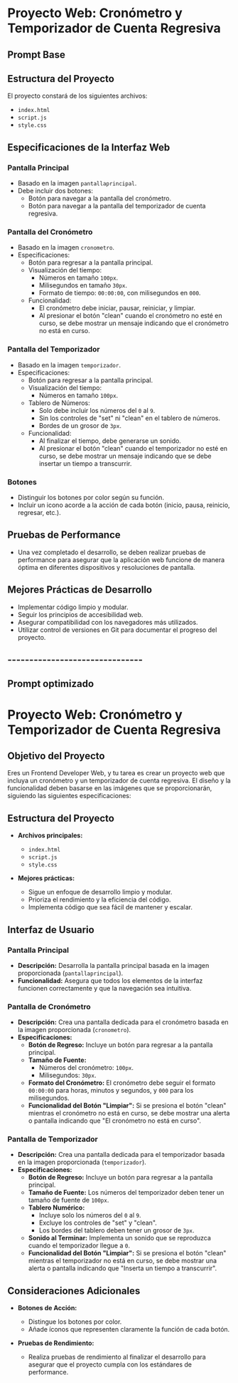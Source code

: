 # Proyecto Web: Cronómetro y Temporizador de Cuenta Regresiva

## Prompt Base

## Estructura del Proyecto

El proyecto constará de los siguientes archivos:

- `index.html`
- `script.js`
- `style.css`

## Especificaciones de la Interfaz Web

### Pantalla Principal
- Basado en la imagen `pantallaprincipal`.
- Debe incluir dos botones:
  - Botón para navegar a la pantalla del cronómetro.
  - Botón para navegar a la pantalla del temporizador de cuenta regresiva.

### Pantalla del Cronómetro
- Basado en la imagen `cronometro`.
- Especificaciones:
  - Botón para regresar a la pantalla principal.
  - Visualización del tiempo:
    - Números en tamaño `100px`.
    - Milisegundos en tamaño `30px`.
    - Formato de tiempo: `00:00:00`, con milisegundos en `000`.
  - Funcionalidad:
    - El cronómetro debe iniciar, pausar, reiniciar, y limpiar.
    - Al presionar el botón "clean" cuando el cronómetro no esté en curso, se debe mostrar un mensaje indicando que el cronómetro no está en curso.

### Pantalla del Temporizador
- Basado en la imagen `temporizador`.
- Especificaciones:
  - Botón para regresar a la pantalla principal.
  - Visualización del tiempo:
    - Números en tamaño `100px`.
  - Tablero de Números:
    - Solo debe incluir los números del `0` al `9`.
    - Sin los controles de "set" ni "clean" en el tablero de números.
    - Bordes de un grosor de `3px`.
  - Funcionalidad:
    - Al finalizar el tiempo, debe generarse un sonido.
    - Al presionar el botón "clean" cuando el temporizador no esté en curso, se debe mostrar un mensaje indicando que se debe insertar un tiempo a transcurrir.

### Botones
- Distinguir los botones por color según su función.
- Incluir un icono acorde a la acción de cada botón (inicio, pausa, reinicio, regresar, etc.).

## Pruebas de Performance

- Una vez completado el desarrollo, se deben realizar pruebas de performance para asegurar que la aplicación web funcione de manera óptima en diferentes dispositivos y resoluciones de pantalla.

## Mejores Prácticas de Desarrollo

- Implementar código limpio y modular.
- Seguir los principios de accesibilidad web.
- Asegurar compatibilidad con los navegadores más utilizados.
- Utilizar control de versiones en Git para documentar el progreso del proyecto.

## -------------------------------

## Prompt optimizado

# Proyecto Web: Cronómetro y Temporizador de Cuenta Regresiva

## Objetivo del Proyecto

Eres un Frontend Developer Web, y tu tarea es crear un proyecto web que incluya un cronómetro y un temporizador de cuenta regresiva. El diseño y la funcionalidad deben basarse en las imágenes que se proporcionarán, siguiendo las siguientes especificaciones:

## Estructura del Proyecto

- **Archivos principales:**
  - `index.html`
  - `script.js`
  - `style.css`

- **Mejores prácticas:**
  - Sigue un enfoque de desarrollo limpio y modular.
  - Prioriza el rendimiento y la eficiencia del código.
  - Implementa código que sea fácil de mantener y escalar.

## Interfaz de Usuario

### Pantalla Principal

- **Descripción:** Desarrolla la pantalla principal basada en la imagen proporcionada (`pantallaprincipal`).
- **Funcionalidad:** Asegura que todos los elementos de la interfaz funcionen correctamente y que la navegación sea intuitiva.

### Pantalla de Cronómetro

- **Descripción:** Crea una pantalla dedicada para el cronómetro basada en la imagen proporcionada (`cronometro`).
- **Especificaciones:**
  - **Botón de Regreso:** Incluye un botón para regresar a la pantalla principal.
  - **Tamaño de Fuente:**
    - Números del cronómetro: `100px`.
    - Milisegundos: `30px`.
  - **Formato del Cronómetro:** El cronómetro debe seguir el formato `00:00:00` para horas, minutos y segundos, y `000` para los milisegundos.
  - **Funcionalidad del Botón "Limpiar":** Si se presiona el botón "clean" mientras el cronómetro no está en curso, se debe mostrar una alerta o pantalla indicando que "El cronómetro no está en curso".

### Pantalla de Temporizador

- **Descripción:** Crea una pantalla dedicada para el temporizador basada en la imagen proporcionada (`temporizador`).
- **Especificaciones:**
  - **Botón de Regreso:** Incluye un botón para regresar a la pantalla principal.
  - **Tamaño de Fuente:** Los números del temporizador deben tener un tamaño de fuente de `100px`.
  - **Tablero Numérico:**
    - Incluye solo los números del `0` al `9`.
    - Excluye los controles de "set" y "clean".
    - Los bordes del tablero deben tener un grosor de `3px`.
  - **Sonido al Terminar:** Implementa un sonido que se reproduzca cuando el temporizador llegue a `0`.
  - **Funcionalidad del Botón "Limpiar":** Si se presiona el botón "clean" mientras el temporizador no está en curso, se debe mostrar una alerta o pantalla indicando que "Inserta un tiempo a transcurrir".

## Consideraciones Adicionales

- **Botones de Acción:**
  - Distingue los botones por color.
  - Añade íconos que representen claramente la función de cada botón.

- **Pruebas de Rendimiento:**
  - Realiza pruebas de rendimiento al finalizar el desarrollo para asegurar que el proyecto cumpla con los estándares de performance.

